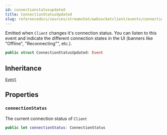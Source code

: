 ```yaml
---
id: connectionstatusupdated 
title: ConnectionStatusUpdated
slug: referencedocs/sources/streamchat/websocketclient/events/connectionstatusupdated
---
```


Emitted when `Client` changes it's connection status. You can listen to this event and indicate the different connection
states in the UI (banners like "Offline", "Reconnecting"", etc.).

``` swift
public struct ConnectionStatusUpdated: Event 
```

## Inheritance

[`Event`](Event)

## Properties

### `connectionStatus`

The current connection status of `Client`

``` swift
public let connectionStatus: ConnectionStatus
```

